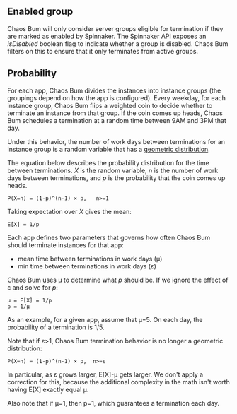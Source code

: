 ## Enabled group

Chaos Bum will only consider server groups eligible for termination if they
are marked as enabled by Spinnaker.  The Spinnaker API exposes an *isDisabled*
boolean flag to indicate whether a group is disabled. Chaos Bum filters on
this to ensure that it only terminates from active groups.

## Probability

For each app, Chaos Bum divides the instances into instance groups (the groupings
depend on how the app is configured). Every weekday, for each instance group,
Chaos Bum flips a weighted coin to decide whether to terminate an instance
from that group. If the coin comes up heads, Chaos Bum schedules a termination at
a random time between 9AM and 3PM that day.

Under this behavior, the number of work days between terminations for an
instance group is a random variable that has a [geometric distribution][1].

The equation below describes the probability distribution for the time between
terminations. *X* is the random variable, *n* is the number of work days between
terminations, and *p* is the probability that the coin comes up heads.

    P(X=n) = (1-p)^(n-1) × p,   n>=1

Taking expectation over *X* gives the mean:

    E[X] = 1/p

Each app defines two parameters that governs how often Chaos Bum should terminate
instances for that app:

 * mean time between terminations in work days (μ)
 * min time between terminations in work days  (ɛ)

Chaos Bum uses μ to determine what *p* should be. If we ignore the effect of
ɛ and solve for *p*:

    μ = E[X] = 1/p
    p = 1/μ

As an example, for a given app, assume that μ=5. On each day, the probability of
a termination is 1/5.

Note that if ɛ>1, Chaos Bum termination behavior is no longer
a geometric distribution:

    P(X=n) = (1-p)^(n-1) × p,  n>=ɛ


In particular, as ɛ grows larger, E[X]-μ gets larger. We don't apply a
correction for this, because the additional complexity in the math isn't worth
having E[X] exactly equal μ.

Also note that if μ=1, then p=1, which guarantees a termination each day.



[1]: https://en.wikipedia.org/wiki/Geometric_distribution
